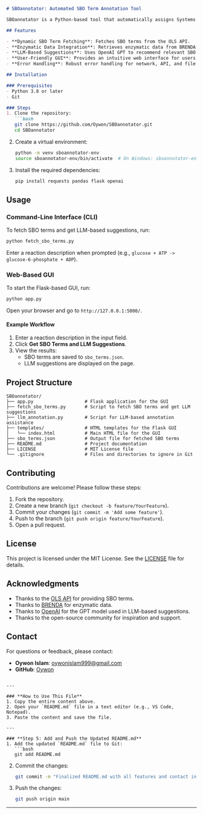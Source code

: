

```markdown
# SBOannotator: Automated SBO Term Annotation Tool

SBOannotator is a Python-based tool that automatically assigns Systems Biology Ontology (SBO) terms to entities in SBML models. It dynamically fetches SBO terms from the OLS API, integrates enzymatic data from external sources like BRENDA, and provides intelligent term suggestions using Large Language Models (LLMs). The tool also features a user-friendly web-based GUI built with Flask.

## Features

- **Dynamic SBO Term Fetching**: Fetches SBO terms from the OLS API.
- **Enzymatic Data Integration**: Retrieves enzymatic data from BRENDA.
- **LLM-Based Suggestions**: Uses OpenAI GPT to recommend relevant SBO terms.
- **User-Friendly GUI**: Provides an intuitive web interface for users.
- **Error Handling**: Robust error handling for network, API, and file I/O issues.

## Installation

### Prerequisites
- Python 3.8 or later
- Git

### Steps
1. Clone the repository:
   ```bash
   git clone https://github.com/Oywon/SBOannotator.git
   cd SBOannotator
   ```

2. Create a virtual environment:
   ```bash
   python -m venv sboannotator-env
   source sboannotator-env/bin/activate  # On Windows: sboannotator-env\Scripts\activate
   ```

3. Install the required dependencies:
   ```bash
   pip install requests pandas flask openai
   ```

## Usage

### Command-Line Interface (CLI)
To fetch SBO terms and get LLM-based suggestions, run:
```bash
python fetch_sbo_terms.py
```
Enter a reaction description when prompted (e.g., `glucose + ATP -> glucose-6-phosphate + ADP`).

### Web-Based GUI
To start the Flask-based GUI, run:
```bash
python app.py
```
Open your browser and go to `http://127.0.0.1:5000/`.

#### Example Workflow
1. Enter a reaction description in the input field.
2. Click **Get SBO Terms and LLM Suggestions**.
3. View the results:
   - SBO terms are saved to `sbo_terms.json`.
   - LLM suggestions are displayed on the page.

## Project Structure

```
SBOannotator/
├── app.py                   # Flask application for the GUI
├── fetch_sbo_terms.py       # Script to fetch SBO terms and get LLM suggestions
├── llm_annotation.py        # Script for LLM-based annotation assistance
├── templates/               # HTML templates for the Flask GUI
│   └── index.html           # Main HTML file for the GUI
├── sbo_terms.json           # Output file for fetched SBO terms
├── README.md                # Project documentation
├── LICENSE                  # MIT License file
└── .gitignore               # Files and directories to ignore in Git
```

## Contributing

Contributions are welcome! Please follow these steps:
1. Fork the repository.
2. Create a new branch (`git checkout -b feature/YourFeature`).
3. Commit your changes (`git commit -m 'Add some feature'`).
4. Push to the branch (`git push origin feature/YourFeature`).
5. Open a pull request.

## License

This project is licensed under the MIT License. See the [LICENSE](LICENSE) file for details.

## Acknowledgments

- Thanks to the [OLS API](https://www.ebi.ac.uk/ols) for providing SBO terms.
- Thanks to [BRENDA](https://www.brenda-enzymes.org/) for enzymatic data.
- Thanks to [OpenAI](https://openai.com/) for the GPT model used in LLM-based suggestions.
- Thanks to the open-source community for inspiration and support.

## Contact

For questions or feedback, please contact:
- **Oywon Islam**: [oywonislam999@gmail.com](mailto:oywonislam999@gmail.com)
- **GitHub**: [Oywon](https://github.com/Oywon)
```

---

### **How to Use This File**
1. Copy the entire content above.
2. Open your `README.md` file in a text editor (e.g., VS Code, Notepad).
3. Paste the content and save the file.

---

### **Step 5: Add and Push the Updated README.md**
1. Add the updated `README.md` file to Git:
   ```bash
   git add README.md
   ```
2. Commit the changes:
   ```bash
   git commit -m "Finalized README.md with all features and contact information"
   ```
3. Push the changes:
   ```bash
   git push origin main
   ```

---


